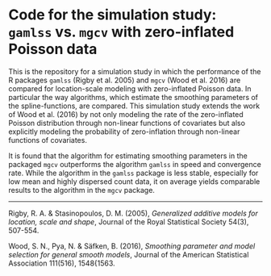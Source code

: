 # Code for the simulation study: `gamlss` vs. `mgcv` with zero-inflated Poisson data
This is the repository for a simulation study in which the performance of the R packages `gamlss` (Rigby et al. 2005) and `mgcv` (Wood et al. 2016) are compared for location-scale modeling with zero-inflated Poisson data. In particular the way algorithms, which estimate the smoothing parameters of the spline-functions, are compared.  This simulation study extends the work of Wood et al. (2016) by not only modeling the rate of the zero-inflated Poisson distribution through non-linear functions of covariates but also explicitly modeling the probability of zero-inflation through non-linear functions of covariates. 

It is found that the algorithm for estimating smoothing parameters in the packaged `mgcv` outperforms the algorithm `gamlss` in speed and convergence rate. While the algorithm in the `gamlss` package is less stable, especially for low mean and highly dispersed count data, it on average yields comparable results to the algorithm in the `mgcv` package.

________________________
Rigby, R. A. & Stasinopoulos, D. M. (2005), _Generalized additive models for location, scale and shape_, Journal of the Royal Statistical Society 54(3), 507-554.

Wood, S. N., Pya, N. & Säfken, B. (2016), _Smoothing parameter and model selection for general smooth models_, Journal of the American Statistical Association 111(516), 1548{1563.
